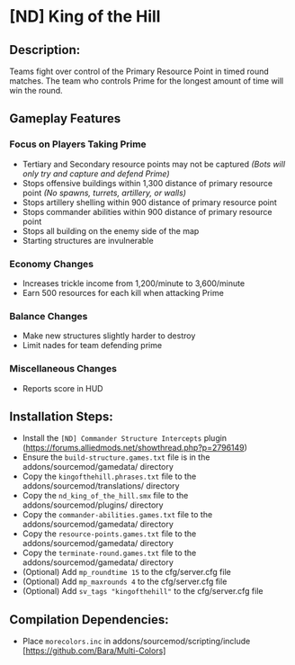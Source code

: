 # [ND] King of the Hill

## Description:
Teams fight over control of the Primary Resource Point in timed round matches.
The team who controls Prime for the longest amount of time will win the round.

## Gameplay Features
### Focus on Players Taking Prime
- Tertiary and Secondary resource points may not be captured
*(Bots will only try and capture and defend Prime)*
- Stops offensive buildings within 1,300 distance of primary resource point
*(No spawns, turrets, artillery, or walls)*
- Stops artillery shelling within 900 distance of primary resource point
- Stops commander abilities within 900 distance of primary resource point
- Stops all building on the enemy side of the map
- Starting structures are invulnerable
### Economy Changes
- Increases trickle income from 1,200/minute to 3,600/minute
- Earn 500 resources for each kill when attacking Prime
### Balance Changes
- Make new structures slightly harder to destroy
- Limit nades for team defending prime
### Miscellaneous Changes
- Reports score in HUD

## Installation Steps:
- Install the `[ND] Commander Structure Intercepts` plugin (https://forums.alliedmods.net/showthread.php?p=2796149)
- Ensure the `build-structure.games.txt` file is in the addons/sourcemod/gamedata/ directory
- Copy the `kingofthehill.phrases.txt` file to the addons/sourcemod/translations/ directory
- Copy the `nd_king_of_the_hill.smx` file to the addons/sourcemod/plugins/ directory
- Copy the `commander-abilities.games.txt` file to the addons/sourcemod/gamedata/ directory
- Copy the `resource-points.games.txt` file to the addons/sourcemod/gamedata/ directory
- Copy the `terminate-round.games.txt` file to the addons/sourcemod/gamedata/ directory
- (Optional) Add `mp_roundtime 15` to the cfg/server.cfg file
- (Optional) Add `mp_maxrounds 4` to the cfg/server.cfg file
- (Optional) Add `sv_tags "kingofthehill"` to the cfg/server.cfg file

## Compilation Dependencies:
- Place `morecolors.inc` in addons/sourcemod/scripting/include [https://github.com/Bara/Multi-Colors]
